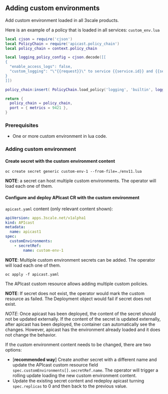 ## Adding custom environments

Add custom environment loaded in all 3scale products.

Here is an example of a policy that is loaded in all services: `custom_env.lua`

```lua
local cjson = require('cjson')
local PolicyChain = require('apicast.policy_chain')
local policy_chain = context.policy_chain

local logging_policy_config = cjson.decode([[
{
  "enable_access_logs": false,
  "custom_logging": "\"{{request}}\" to service {{service.id}} and {{service.name}}"
}
]])

policy_chain:insert( PolicyChain.load_policy('logging', 'builtin', logging_policy_config), 1)

return {
  policy_chain = policy_chain,
  port = { metrics = 9421 },
}
```

### Prerequisites

* One or more custom environment in lua code.

### Adding custom environment

#### Create secret with the custom environment content

```
oc create secret generic custom-env-1 --from-file=./env11.lua
```

**NOTE**: a secret can host multiple custom environments. The operator will load each one of them.

#### Configure and deploy APIcast CR with the custom environment

`apicast.yaml` content (only relevant content shown):

```yaml
apiVersion: apps.3scale.net/v1alpha1
kind: APIcast
metadata:
  name: apicast1
spec:
  customEnvironments:
    - secretRef:
        name: custom-env-1
```

**NOTE**: Multiple custom environment secrets can be added. The operator will load each one of them.

```
oc apply -f apicast.yaml
```

The APIcast custom resource allows adding multiple custom policies.

**NOTE**: If secret does not exist, the operator would mark the custom resource as failed. The Deployment object would fail if secret does not exist.

*NOTE*: Once apicast has been deployed, the content of the secret should not be updated externally.
If the content of the secret is updated externally, after apicast has been deployed, the container can automatically see the changes.
However, apicast has the environment already loaded and it does not change the behavior.

If the custom environment content needs to be changed, there are two options:

* [**recommended way**] Create another secret with a different name and update the APIcast custom resource field `spec.customEnvironments[].secretRef.name`. The operator will trigger a rolling update loading the new custom environment content.
* Update the existing secret content and redeploy apicast turning `spec.replicas` to 0 and then back to the previous value.
